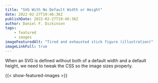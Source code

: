 ```yaml
---
title: "SVG With No Default Width or Height"
date: 2022-02-27T19:46:36Z
publishDate: 2022-02-27T19:46:36Z
author: Daniel F. Dickinson
tags:
    - featured
    - images
imageFeaturedAlt: "Tired and exhausted stick figure (illustration)"
imageLinkFull: true
---
```


When an SVG is defined without both of a default width and a default height, we need to tweak the CSS so the image sizes properly.

{{< show-featured-images >}}
